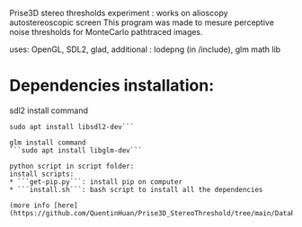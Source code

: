 Prise3D stereo thresholds experiment : works on alioscopy autostereoscopic screen
This program was made to mesure perceptive noise thresholds for MonteCarlo pathtraced images.

uses: OpenGL, SDL2, glad,
additional : lodepng (in /include), glm math lib

# Dependencies installation:

sdl2 install command
```sudo apt-get install libsdl2-2.0
sudo apt install libsdl2-dev```

glm install command
```sudo apt install libglm-dev```

python script in script folder:
install scripts:
* ```get-pip.py```: install pip on computer
* ```install.sh```: bash script to install all the dependencies

(more info [here](https://github.com/QuentinHuan/Prise3D_StereoThreshold/tree/main/DataProcessing))
